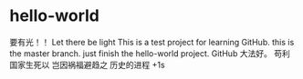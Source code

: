 # hello-world
要有光！！
Let there be light
This is a test project for learning GitHub.
this is the master branch. 
just finish the hello-world project.
GitHub 大法好。
苟利国家生死以
岂因祸福避趋之
历史的进程
+1s
